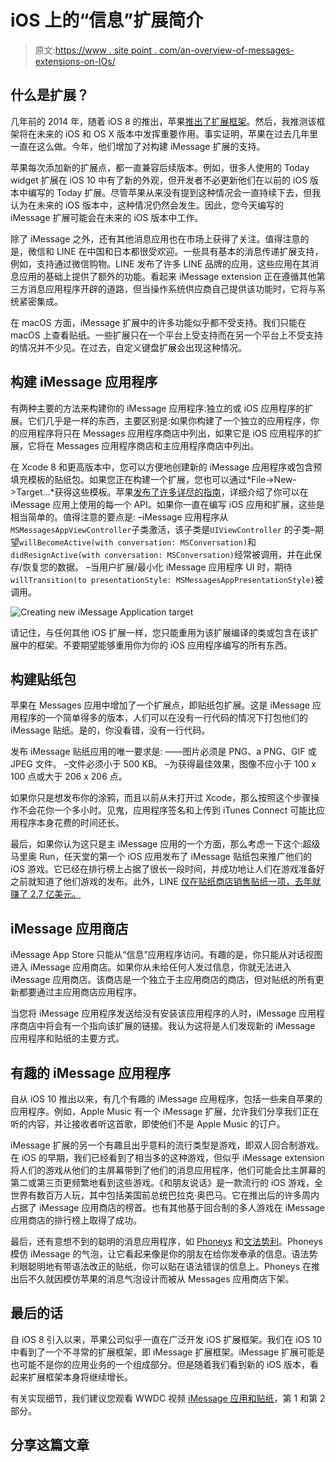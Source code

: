 # iOS 上的“信息”扩展简介

> 原文:[https://www . site point . com/an-overview-of-messages-extensions-on-IOs/](https://www.sitepoint.com/an-overview-of-messages-extensions-on-ios/)

## 什么是扩展？

几年前的 2014 年，随着 iOS 8 的推出，苹果[推出了扩展框架](https://www.sitepoint.com/guide-extensions-ios-8-os-x-yosemite/)。然后，我推测该框架将在未来的 iOS 和 OS X 版本中发挥重要作用。事实证明，苹果在过去几年里一直在这么做。今年，他们增加了对构建 iMessage 扩展的支持。

苹果每次添加新的扩展点，都一直兼容后续版本。例如，很多人使用的 Today widget 扩展在 iOS 10 中有了新的外观，但开发者不必更新他们在以前的 iOS 版本中编写的 Today 扩展。尽管苹果从来没有提到这种情况会一直持续下去，但我认为在未来的 iOS 版本中，这种情况仍然会发生。因此，您今天编写的 iMessage 扩展可能会在未来的 iOS 版本中工作。

除了 iMessage 之外，还有其他消息应用也在市场上获得了关注。值得注意的是，微信和 LINE 在中国和日本都很受欢迎。一些具有基本的消息传递扩展支持，例如，支持通过微信购物。LINE 发布了许多 LINE 品牌的应用，这些应用在其消息应用的基础上提供了额外的功能。看起来 iMessage extension 正在遵循其他第三方消息应用程序开辟的道路，但当操作系统供应商自己提供该功能时，它将与系统紧密集成。

在 macOS 方面，iMessage 扩展中的许多功能似乎都不受支持。我们只能在 macOS 上查看贴纸。一些扩展只在一个平台上受支持而在另一个平台上不受支持的情况并不少见。在过去，自定义键盘扩展会出现这种情况。

## 构建 iMessage 应用程序

有两种主要的方法来构建你的 iMessage 应用程序:独立的或 iOS 应用程序的扩展。它们几乎是一样的东西，主要区别是:如果你构建了一个独立的应用程序，你的应用程序将只在 Messages 应用程序商店中列出，如果它是 iOS 应用程序的扩展，它将在 Messages 应用程序商店和主应用程序商店中列出。

在 Xcode 8 和更高版本中，您可以方便地创建新的 iMessage 应用程序或包含预填充模板的贴纸包。如果您正在构建一个扩展，您也可以通过*File->New->Target…*获得这些模板。苹果[发布了许多详尽的指南](https://developer.apple.com/imessage/)，详细介绍了你可以在 iMessage 应用上使用的每一个 API。如果你一直在编写 iOS 应用和扩展，这些是相当简单的。值得注意的要点是:
–iMessage 应用程序从`MSMessagesAppViewController`子类激活，该子类是`UIViewController`
的子类–期望`willBecomeActive(with conversation: MSConversation)`和`didResignActive(with conversation: MSConversation)`经常被调用，并在此保存/恢复您的数据。
–当用户扩展/最小化 iMessage 应用程序 UI 时，期待`willTransition(to presentationStyle: MSMessagesAppPresentationStyle)`被调用。

![Creating new iMessage Application target](../Images/d4349cadd12fd2016c01132486dd2281.png)

请记住，与任何其他 iOS 扩展一样，您只能重用为该扩展编译的类或包含在该扩展中的框架。不要期望能够重用你为你的 iOS 应用程序编写的所有东西。

## 构建贴纸包

苹果在 Messages 应用中增加了一个扩展点，即贴纸包扩展。这是 iMessage 应用程序的一个简单得多的版本，人们可以在没有一行代码的情况下打包他们的 iMessage 贴纸。是的，你没看错，没有一行代码。

发布 iMessage 贴纸应用的唯一要求是:
——图片必须是 PNG、a PNG、GIF 或 JPEG 文件。
–文件必须小于 500 KB。
–为获得最佳效果，图像不应小于 100 x 100 点或大于 206 x 206 点。

如果你只是想发布你的涂鸦，而且以前从未打开过 Xcode，那么按照这个步骤操作不会花你一个多小时。见鬼，应用程序签名和上传到 iTunes Connect 可能比应用程序本身花费的时间还长。

最后，如果你认为这只是主 iMessage 应用的一个方面，那么考虑一下这个:超级马里奥 Run，任天堂的第一个 iOS 应用发布了 iMessage 贴纸包来推广他们的 iOS 游戏。它已经在排行榜上占据了很长一段时间，并成功地让人们在游戏准备好之前就知道了他们游戏的发布。此外，LINE [仅在贴纸商店销售贴纸一项，去年就赚了 2.7 亿美元。](https://techcrunch.com/2016/06/13/chat-app-line-makes-over-270-million-a-year-from-selling-stickers/)

## iMessage 应用商店

iMessage App Store 只能从“信息”应用程序访问。有趣的是，你只能从对话视图进入 iMessage 应用商店。如果你从未给任何人发过信息，你就无法进入 iMessage 应用商店。该商店是一个独立于主应用商店的商店，但对贴纸的所有更新都要通过主应用商店应用程序。

当您将 iMessage 应用程序发送给没有安装该应用程序的人时，iMessage 应用程序商店中将会有一个指向该扩展的链接。我认为这将是人们发现新的 iMessage 应用程序和贴纸的主要方式。

## 有趣的 iMessage 应用程序

自从 iOS 10 推出以来，有几个有趣的 iMessage 应用程序，包括一些来自苹果的应用程序。例如，Apple Music 有一个 iMessage 扩展，允许我们分享我们正在听的内容，并让接收者听这首歌，即使他们不是 Apple Music 的订户。

iMessage 扩展的另一个有趣且出乎意料的流行类型是游戏，即双人回合制游戏。在 iOS 的早期，我们已经看到了相当多的这种游戏，但似乎 iMessage extension 将人们的游戏从他们的主屏幕带到了他们的消息应用程序，他们可能会比主屏幕的第二或第三页更频繁地看到这些游戏。《和朋友说话》是一款流行的 iOS 游戏，全世界有数百万人玩，其中包括美国前总统巴拉克·奥巴马。它在推出后的许多周内占据了 iMessage 应用商店的榜首。也有其他基于回合制的多人游戏在 iMessage 应用商店的排行榜上取得了成功。

最后，还有意想不到的聪明的消息应用程序，如 [Phoneys](http://www.macrumors.com/2016/09/30/phoneys-sticker-app-mimics-messages-chat-bubbles/) 和[文法势利](https://www.engadget.com/2016/09/16/grammar-snob-imessage-stickers/)。Phoneys 模仿 iMessage 的气泡，让它看起来像是你的朋友在给你发奉承的信息。语法势利眼聪明地有带语法改正的贴纸，你可以贴在语法错误的信息上。Phoneys 在推出后不久就因模仿苹果的消息气泡设计而被从 Messages 应用商店下架。

## 最后的话

自 iOS 8 引入以来，苹果公司似乎一直在广泛开发 iOS 扩展框架。我们在 iOS 10 中看到了一个不寻常的扩展框架，即 iMessage 扩展框架。iMessage 扩展可能是也可能不是你的应用业务的一个组成部分。但是随着我们看到新的 iOS 版本，看起来扩展框架本身将继续增长。

有关实现细节，我们建议您观看 WWDC 视频 [iMessage 应用和贴纸](https://developer.apple.com/videos/play/wwdc2016/204/)，第 1 和第 2 部分。

## 分享这篇文章